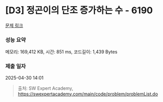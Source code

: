 # [D3] 정곤이의 단조 증가하는 수 - 6190 

[문제 링크](https://swexpertacademy.com/main/code/problem/problemDetail.do?contestProbId=AWcPjEuKAFgDFAU4) 

### 성능 요약

메모리: 169,412 KB, 시간: 851 ms, 코드길이: 1,439 Bytes

### 제출 일자

2025-04-30 14:01



> 출처: SW Expert Academy, https://swexpertacademy.com/main/code/problem/problemList.do
